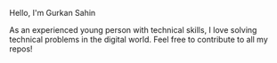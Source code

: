 Hello, I'm Gurkan Sahin

As an experienced young person with technical skills, I love solving technical problems in the digital world. Feel free to contribute to all my repos!
